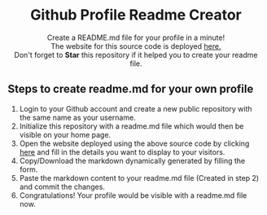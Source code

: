 
<h1 align="center"> Github Profile Readme Creator </h1>
<p align="center">
Create a README.md file for your profile in a minute!<br/> 
The website for this source code is deployed <a href="https://github-profile-readme-creator.web.app">
here.</a>
<br/>
Don't forget to <b>Star</b> this repository if it helped you to create your readme file.
</p>




## Steps to create readme.md for your own profile
1. Login to your Github account and create a new public repository with the same name as your username.
2. Initialize this repository with a readme.md file which would then be visible on your home page.
3. Open the website deployed using the above source code by clicking [<u>here</u>](https://github-profile-readme-creator.web.app) and fill in the details you want to display
to your visitors.
4. Copy/Download the markdown dynamically generated by filling the form.
5. Paste the markdown content to your readme.md file (Created in step 2) and commit the changes.
6. Congratulations! Your profile would be visible with a readme.md file now.

